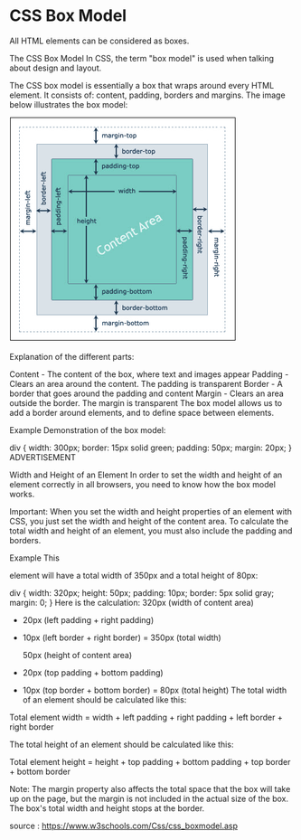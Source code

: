 # CSS Box Model

All HTML elements can be considered as boxes.

The CSS Box Model
In CSS, the term "box model" is used when talking about design and layout.

The CSS box model is essentially a box that wraps around every HTML element. It consists of: content, padding, borders and margins. The image below illustrates the box model:

![Alt text](css-box-model.png)

Explanation of the different parts:

Content - The content of the box, where text and images appear
Padding - Clears an area around the content. The padding is transparent
Border - A border that goes around the padding and content
Margin - Clears an area outside the border. The margin is transparent
The box model allows us to add a border around elements, and to define space between elements.

Example
Demonstration of the box model:

div {
width: 300px;
border: 15px solid green;
padding: 50px;
margin: 20px;
}
ADVERTISEMENT

Width and Height of an Element
In order to set the width and height of an element correctly in all browsers, you need to know how the box model works.

Important: When you set the width and height properties of an element with CSS, you just set the width and height of the content area. To calculate the total width and height of an element, you must also include the padding and borders.

Example
This <div> element will have a total width of 350px and a total height of 80px:

div {
width: 320px;
height: 50px;
padding: 10px;
border: 5px solid gray;
margin: 0;
}
Here is the calculation:
320px (width of content area)

- 20px (left padding + right padding)
- 10px (left border + right border)
  = 350px (total width)

  50px (height of content area)

- 20px (top padding + bottom padding)
- 10px (top border + bottom border)
  = 80px (total height)
  The total width of an element should be calculated like this:

Total element width = width + left padding + right padding + left border + right border

The total height of an element should be calculated like this:

Total element height = height + top padding + bottom padding + top border + bottom border

Note: The margin property also affects the total space that the box will take up on the page, but the margin is not included in the actual size of the box. The box's total width and height stops at the border.

source : <https://www.w3schools.com/Css/css_boxmodel.asp>
